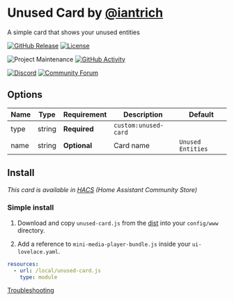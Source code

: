 # Unused Card by [@iantrich](https://www.github.com/iantrich)

A simple card that shows your unused entities

[![GitHub Release][releases-shield]][releases]
[![License][license-shield]](LICENSE.md)

![Project Maintenance][maintenance-shield]
[![GitHub Activity][commits-shield]][commits]

[![Discord][discord-shield]][discord]
[![Community Forum][forum-shield]][forum]

## Options

| Name | Type | Requirement | Description | Default
| ---- | ---- | ------- | ----------- | -------
| type | string | **Required** | `custom:unused-card`
| name | string | **Optional** | Card name | `Unused Entities`

## Install

*This card is available in [HACS](https://github.com/custom-components/hacs) (Home Assistant Community Store)*

### Simple install

1. Download and copy `unused-card.js` from the [dist](https://github.com/custom-cards/unused-card/dist) into your `config/www` directory.

2. Add a reference to `mini-media-player-bundle.js` inside your `ui-lovelace.yaml`.

  ```yaml
  resources:
    - url: /local/unused-card.js
      type: module
  ```

[Troubleshooting](https://github.com/thomasloven/hass-config/wiki/Lovelace-Plugins)

[commits-shield]: https://img.shields.io/github/commit-activity/y/custom-cards/unused-card.svg?style=for-the-badge
[commits]: https://github.com/custom-cards/unused-card/commits/master
[discord]: https://discord.gg/5e9yvq
[discord-shield]: https://img.shields.io/discord/330944238910963714.svg?style=for-the-badge
[forum-shield]: https://img.shields.io/badge/community-forum-brightgreen.svg?style=for-the-badge
[forum]: https://community.home-assistant.io/c/projects/frontend
[license-shield]: https://img.shields.io/github/license/custom-cards/unused-card.svg?style=for-the-badge
[maintenance-shield]: https://img.shields.io/maintenance/yes/2019.svg?style=for-the-badge
[releases-shield]: https://img.shields.io/github/release/custom-cards/unused-card.svg?style=for-the-badge
[releases]: https://github.com/custom-cards/unused-card/releases
